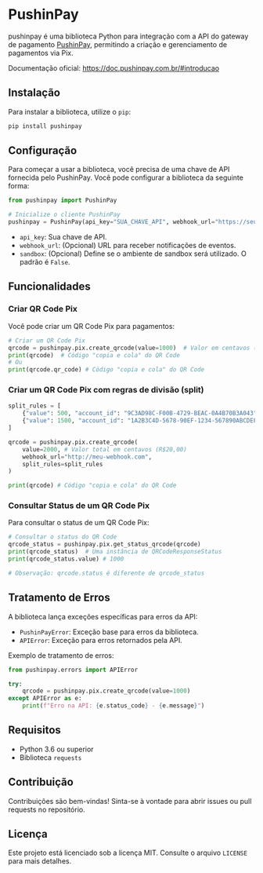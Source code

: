 # PushinPay

pushinpay é uma biblioteca Python para integração com a API do gateway de pagamento [PushinPay](https://pushinpay.com.br/), permitindo a criação e gerenciamento de pagamentos via Pix.

Documentação oficial: https://doc.pushinpay.com.br/#introducao

## Instalação

Para instalar a biblioteca, utilize o `pip`:

```bash
pip install pushinpay
```

## Configuração

Para começar a usar a biblioteca, você precisa de uma chave de API fornecida pelo PushinPay. Você pode configurar a biblioteca da seguinte forma:

```python
from pushinpay import PushinPay

# Inicialize o cliente PushinPay
pushinpay = PushinPay(api_key="SUA_CHAVE_API", webhook_url="https://seu-webhook.com", sandbox=True)
```

- `api_key`: Sua chave de API.
- `webhook_url`: (Opcional) URL para receber notificações de eventos.
- `sandbox`: (Opcional) Define se o ambiente de sandbox será utilizado. O padrão é `False`.

## Funcionalidades

### Criar QR Code Pix

Você pode criar um QR Code Pix para pagamentos:

```python
# Criar um QR Code Pix
qrcode = pushinpay.pix.create_qrcode(value=1000)  # Valor em centavos (R$10,00)
print(qrcode)  # Código "copia e cola" do QR Code
# Ou
print(qrcode.qr_code) # Código "copia e cola" do QR Code
```

### Criar um QR Code Pix com regras de divisão (split)

```python
split_rules = [
    {"value": 500, "account_id": "9C3AD98C-F00B-4729-BEAC-0A4B70B3A043"},
    {"value": 1500, "account_id": "1A2B3C4D-5678-90EF-1234-567890ABCDEF"} 
]

qrcode = pushinpay.pix.create_qrcode(
    value=2000, # Valor total em centavos (R$20,00)
    webhook_url="http://meu-webhook.com",
    split_rules=split_rules
)

print(qrcode) # Código "copia e cola" do QR Code
```

### Consultar Status de um QR Code Pix

Para consultar o status de um QR Code Pix:

```python
# Consultar o status do QR Code
qrcode_status = pushinpay.pix.get_status_qrcode(qrcode)
print(qrcode_status)  # Uma instância de QRCodeResponseStatus
print(qrcode_status.value) # 1000

# Observação: qrcode.status é diferente de qrcode_status
```

## Tratamento de Erros

A biblioteca lança exceções específicas para erros da API:

- `PushinPayError`: Exceção base para erros da biblioteca.
- `APIError`: Exceção para erros retornados pela API.

Exemplo de tratamento de erros:

```python
from pushinpay.errors import APIError

try:
    qrcode = pushinpay.pix.create_qrcode(value=1000)
except APIError as e:
    print(f"Erro na API: {e.status_code} - {e.message}")
```

## Requisitos

- Python 3.6 ou superior
- Biblioteca `requests`

## Contribuição

Contribuições são bem-vindas! Sinta-se à vontade para abrir issues ou pull requests no repositório.

## Licença

Este projeto está licenciado sob a licença MIT. Consulte o arquivo `LICENSE` para mais detalhes.
